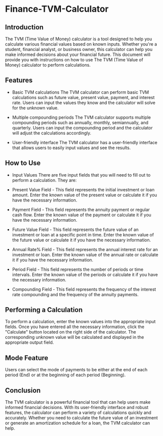 # Finance-TVM-Calculator

## Introduction
The TVM (Time Value of Money) calculator is a tool designed to help you calculate various financial values based on known inputs. Whether you're a student, financial analyst, or business owner, this calculator can help you make informed decisions about your financial future. This document will provide you with instructions on how to use The TVM (Time Value of Money) calculator to perform calculations.

## Features
* Basic TVM calculations
The TVM calculator can perform basic TVM calculations such as future value, present value, payment, and interest rate. Users can input the values they know and the calculator will solve for the unknown value.

* Multiple compounding periods
The TVM calculator supports multiple compounding periods such as annually, monthly, semiannually, and quarterly. Users can input the compounding period and the calculator will adjust the calculations accordingly.

* User-friendly interface
The TVM calculator has a user-friendly interface that allows users to easily input values and see the results.

## How to Use
* Input Values
There are five input fields that you will need to fill out to perform a calculation. They are:

- Present Value Field - This field represents the initial investment or loan amount. Enter the known value of the present value or calculate it if you have the necessary information.

- Payment Field - This field represents the annuity payment or regular cash flow. Enter the known value of the payment or calculate it if you have the necessary information.

- Future Value Field - This field represents the future value of an investment or loan at a specific point in time. Enter the known value of the future value or calculate it if you have the necessary information.

- Annual Rate% Field - This field represents the annual interest rate for an investment or loan. Enter the known value of the annual rate or calculate it if you have the necessary information.

- Period Field - This field represents the number of periods or time intervals. Enter the known value of the periods or calculate it if you have the necessary information.

- Compounding Field - This field represents the frequency of the interest rate compounding and the frequency of the annuity payments.

## Performing a Calculation
To perform a calculation, enter the known values into the appropriate input fields. Once you have entered all the necessary information, click the "Calculate" button located on the right side of the calculator. The corresponding unknown value will be calculated and displayed in the appropriate output field.

## Mode Feature
Users can select the mode of payments to be either at the end of each period (End) or at the beginning of each period (Beginning).

## Conclusion
The TVM calculator is a powerful financial tool that can help users make informed financial decisions. With its user-friendly interface and robust features, the calculator can perform a variety of calculations quickly and accurately. Whether you need to calculate the future value of an investment or generate an amortization schedule for a loan, the TVM calculator can help.
